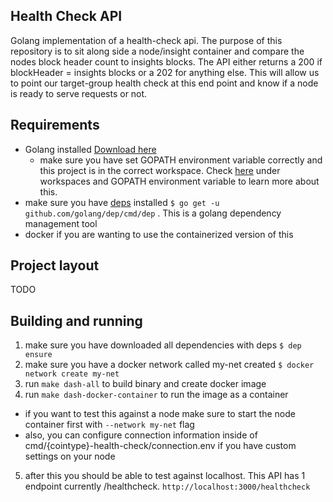 ## Health Check API
Golang implementation of a health-check api. The purpose of this repository is to sit along side a node/insight container and compare the nodes block header count to insights blocks. The API either returns a 200 if blockHeader = insights blocks or a 202 for anything else. This will allow us to point our target-group health check at this end point and know if a node is ready to serve requests or not.

## Requirements
* Golang installed [Download here](https://golang.org/dl/)
  * make sure you have set GOPATH environment variable correctly and this project is in the correct workspace. Check [here](https://golang.org/doc/code.html) under workspaces and GOPATH environment variable to learn more about this.
* make sure you have [deps](https://github.com/golang/dep) installed `$ go get -u github.com/golang/dep/cmd/dep` . This is a golang dependency management tool
* docker if you are wanting to use the containerized version of this

## Project layout
TODO

## Building and running
1. make sure you have downloaded all dependencies with deps `$ dep ensure`
2. make sure you have a docker network called my-net created `$ docker network create my-net`
3. run `make dash-all` to build binary and create docker image
4. run `make dash-docker-container` to run the image as a container
  * if you want to test this against a node make sure to start the node container first with `--network my-net` flag
  * also, you can configure connection information inside of cmd/{cointype}-health-check/connection.env if you have custom settings on your node
5. after this you should be able to test against localhost. This API has 1 endpoint currently /healthcheck. `http://localhost:3000/healthcheck`
